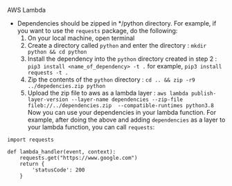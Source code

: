 AWS Lambda
* Dependencies should be zipped in */python directory. For example, if you want to use the `requests` package, do the following:
    1. On your local machine, open terminal
    2. Create a directory called `python` and enter the directory : `mkdir python && cd python`
    3. Install the dependency into the `python` directory created in step 2 : `pip3 install <name_of_dependency> -t .` for example, `pip3 install requests -t .`
    4. Zip the contents of the `python` directory : `cd .. && zip -r9 ../depedencies.zip python`
    5. Upload the zip file to aws as a lambda layer : `aws lambda publish-layer-version --layer-name dependencies --zip-file fileb://../dependencies.zip  --compatible-runtimes python3.8`
Now you can use your dependencies in your lambda function. For example, after doing the above and adding `dependencies` as a layer to your lambda function, you can call `requests`:
```
import requests

def lambda_handler(event, context):
    requests.get("https://www.google.com")
    return {
        'statusCode': 200
    }
```
